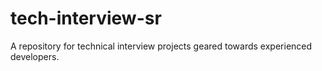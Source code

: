 # tech-interview-sr
A repository for technical interview projects geared towards experienced developers.
